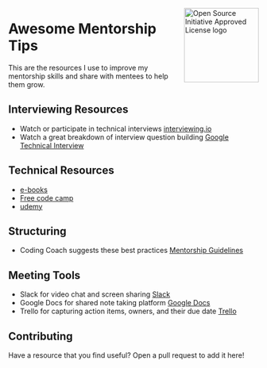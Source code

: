 <a href="https://opensource.org"><img height="150" align="right" src="https://opensource.org/files/OSIApprovedCropped.png" alt="Open Source Initiative Approved License logo"></a>
# Awesome Mentorship Tips
This are the resources I use to improve my mentorship skills and share with mentees to help them grow.

## Interviewing Resources
- Watch or participate in technical interviews [interviewing.io](https://interviewing.io/)
- Watch a great breakdown of interview question building [Google Technical Interview](https://www.youtube.com/watch?v=XKu_SEDAykw&t=528s)

## Technical Resources
- [e-books](https://github.com/EbookFoundation/free-programming-books/blob/master/free-programming-books.md)
- [Free code camp](https://www.freecodecamp.org/)
- [udemy](https://www.udemy.com/)

## Structuring
- Coding Coach suggests these best practices [Mentorship Guidelines](https://docs.google.com/document/d/1zKCxmIh0Sd4aWLiQncICOGm6uf38S0kJ0xb0qErNFVA/edit#heading=h.1yinzctfb3pc)

## Meeting Tools
- Slack for video chat and screen sharing [Slack](https://slack.com/)
- Google Docs for shared note taking platform [Google Docs](https://docs.google.com/)
- Trello for capturing action items, owners, and their due date [Trello](https://trello.com)

## Contributing
Have a resource that you find useful? Open a pull request to add it here!
